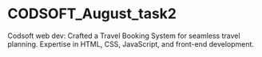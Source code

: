 # CODSOFT_August_task2
Codsoft web dev: Crafted a Travel Booking System for seamless travel planning. Expertise in HTML, CSS, JavaScript, and front-end development.
